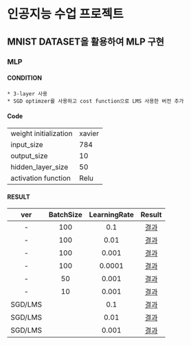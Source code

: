 # 인공지능 수업 프로젝트
## MNIST DATASET을 활용하여 MLP 구현

### MLP

#### CONDITION
    * 3-layer 사용
    * SGD optimzer를 사용하고 cost function으로 LMS 사용한 버전 추가
    
#### Code

|     |     |
| :-- | :-- |
| weight initialization | xavier |
| input_size | 784 |
| output_size | 10 |
| hidden_layer_size | 50 |
| activation function | Relu |
#### RESULT

| ver | BatchSize | LearningRate | Result |
| :---: | :---: | :---: | :---: |
| - | 100 | 0.1 | [결과](img/MLP_1.jpg) |
| - | 100 | 0.01 | [결과](img/MLP_2.jpg) |
| - | 100 | 0.001 | [결과](img/MLP_3.jpg) |
| - | 100 | 0.0001 | [결과](img/MLP_4.jpg) |
| - | 50 | 0.001 | [결과](img/MLP_5.jpg) |
| - | 10 | 0.001 | [결과](img/MLP_6.jpg) |
| SGD/LMS | | 0.1 | [결과](img/MLP_7.jpg)|
| SGD/LMS | | 0.01 | [결과](img/MLP_8.jpg) |
| SGD/LMS | | 0.001 | [결과](img/MLP_9.jpg) |
